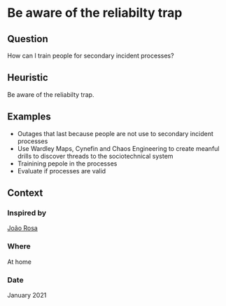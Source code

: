 # Be aware of the reliabilty trap

## Question
How can I train people for secondary incident processes?

## Heuristic
Be aware of the reliabilty trap.

## Examples
- Outages that last because people are not use to secondary incident processes
- Use Wardley Maps, Cynefin and Chaos Engineering to create meanful drills to discover threads to the sociotechnical system
- Trainining pepole in the processes
- Evaluate if processes are valid

## Context
### Inspired by
[João Rosa](https://twitter.com/joaoasrosa)

### Where
At home

### Date
January 2021